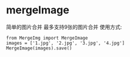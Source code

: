 mergeImage
==========

简单的图片合并
最多支持9张的图片合并
使用方式:
<pre>
<code>from MergeImg import MergeImage</code>
<code>images = ['1.jpg', '2.jpg', '3.jpg', '4.jpg']</code>
<code>MergeImage(images).save()</code>
</pre>
